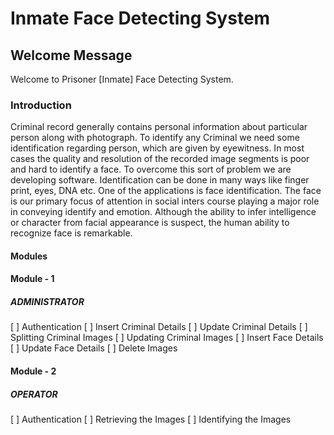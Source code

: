 # Inmate Face Detecting System
## Welcome Message
Welcome to Prisoner [Inmate] Face Detecting System.
### Introduction
Criminal record generally contains personal information about particular person along with photograph. To identify any Criminal we need some identification regarding person, which are given by eyewitness. In most cases the quality and resolution of the recorded image segments is poor and hard to identify a face. To overcome this sort of problem we are developing software. Identification can be done in many ways like finger print, eyes, DNA etc. One of the applications is face identification. The face is our primary focus of attention in social inters course playing a major role in conveying identify and emotion. Although the ability to infer intelligence or character from facial appearance is suspect, the human ability to recognize face is remarkable.

#### Modules
#### Module - 1
##### ADMINISTRATOR

[ ] Authentication
[ ] Insert Criminal Details
[ ] Update Criminal Details
[ ] Splitting Criminal Images
[ ] Updating Criminal Images
[ ] Insert Face Details
[ ] Update Face Details
[ ] Delete Images

#### Module - 2
##### OPERATOR

[ ] Authentication
[ ] Retrieving the Images
[ ] Identifying the Images
